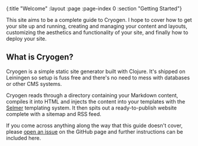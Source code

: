 {:title "Welcome"
 :layout :page
 :page-index 0
 :section "Getting Started"}

This site aims to be a complete guide to Cryogen. I hope to cover how to get your site up and running, creating and managing your content and layouts, customizing the aesthetics and functionality of your site, and finally how to deploy your site.

## What is Cryogen?

Cryogen is a simple static site generator built with Clojure. It's shipped on Leiningen so setup is fuss free and there's no need to mess with databases or other CMS systems. 

Cryogen reads through a directory containing your Markdown content, compiles it into HTML and injects the content into your templates with the [Selmer](https://GitHub.com/yogthos/selmer) templating system. It then spits out a ready-to-publish website complete with a sitemap and RSS feed.

If you come across anything along the way that this guide doesn't cover, please [open an issue](https://github.com/cryogen-project/cryogen/issues/new) on the GitHub page and further instructions can be included here.